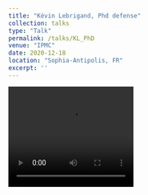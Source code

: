 ```yaml
---
title: "Kévin Lebrigand, Phd defense"
collection: talks
type: "Talk"
permalink: /talks/KL_PhD
venue: "IPMC"
date: 2020-12-18
location: "Sophia-Antipolis, FR"
excerpt: ''
---
```




<video controls width="250" height="200">
  <source src="https://www.isomics.eu/videos/lebrigand-1608296129-20201218-135529.mp4" type="video/mp4">
  Sorry, your browser doesn't support embedded videos.
</video>
